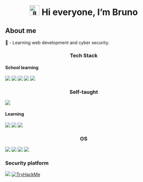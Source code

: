 <h1 align="center">
  <img src="https://fonts.gstatic.com/s/e/notoemoji/latest/1f44b/512.gif" alt="👋" width="32" height="32"> Hi everyone, I’m Bruno
</h1>

<h2 align="left">About me</h2>
  🌹 - Learning web development and cyber security.
  
<h3 align="center">Tech Stack</h3>

<h4>School learning</h4>
<div>
    <img src="https://img.shields.io/badge/HTML5-E34F26?style=for-the-badge&logo=html5&logoColor=white"> <img src="https://img.shields.io/badge/CSS3-1572B6?style=for-the-badge&logo=css3&logoColor=white"> <img src="https://img.shields.io/badge/JavaScript-323330?style=for-the-badge&logo=javascript&logoColor=F7DF1E"> <img src="https://img.shields.io/badge/PHP-777BB4?style=for-the-badge&logo=php&logoColor=white"> <img src="https://img.shields.io/badge/MySQL-005C84?style=for-the-badge&logo=mysql&logoColor=white">
</div>

<h3 align="center">Self-taught</h3>
<div>
<img src="https://img.shields.io/badge/C-00599C?style=for-the-badge&logo=c&logoColor=white">
</div>

<h4>Learning</h4>
<div>
<img src="https://img.shields.io/badge/C%2B%2B-00599C?style=for-the-badge&logo=c%2B%2B&logoColor=white"> <img src="https://img.shields.io/badge/Python-FFD43B?style=for-the-badge&logo=python&logoColor=blue"> <img src="https://img.shields.io/badge/Solidity-e6e6e6?style=for-the-badge&logo=solidity&logoColor=black">
</div>

<h3 align="center">OS</h3>
<div>
<img src="https://img.shields.io/badge/Debian-A81D33?style=for-the-badge&logo=debian&logoColor=white">
<img src="https://img.shields.io/badge/Kali_Linux-557C94?style=for-the-badge&logo=kali-linux&logoColor=white">
<img src="https://img.shields.io/badge/Windows-0078D6?style=for-the-badge&logo=windows&logoColor=white">
<img src="https://img.shields.io/badge/mac%20os-000000?style=for-the-badge&logo=apple&logoColor=white">
</div>

<h3>Security platform</h3>
<img src="https://img.shields.io/badge/HackTheBox-111927?style=for-the-badge&logo=Hack%20The%20Box&logoColor=9FEF00">
<a href="https://tryhackme.com/p/morphea" target="_blank"><img src="https://tryhackme-badges.s3.amazonaws.com/morphea.png" alt="TryHackMe"></a>



<!-- Proudly created with GPRM ( https://gprm.itsvg.in ) -->

<!---
Nhyxes/Nhyxes is a ✨ special ✨ repository because its `README.md` (this file) appears on your GitHub profile.
You can click the Preview link to take a look at your changes.
--->
